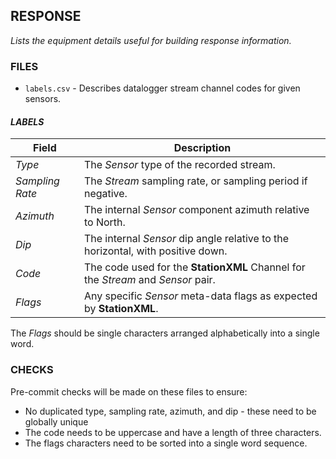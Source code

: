 ## RESPONSE ##

_Lists the equipment details useful for building response information._

### FILES ###

* `labels.csv` - Describes datalogger stream channel codes for given sensors.

#### _LABELS_ ####

| Field | Description |
| --- | --- |
| _Type_ | The _Sensor_ type of the recorded stream.
| _Sampling Rate_ | The _Stream_ sampling rate, or sampling period if negative.
| _Azimuth_ | The internal _Sensor_ component azimuth relative to North.
| _Dip_ | The internal _Sensor_ dip angle relative to the horizontal, with positive down.
| _Code_ | The code used for the __StationXML__ Channel for the _Stream_ and _Sensor_ pair.
| _Flags_ | Any specific _Sensor_ meta-data flags as expected by __StationXML__.

The _Flags_ should be single characters arranged alphabetically into a single word.

### CHECKS ###

Pre-commit checks will be made on these files to ensure:
* No duplicated type, sampling rate, azimuth, and dip - these need to be globally unique
* The code needs to be uppercase and have a length of three characters.
* The flags characters need to be sorted into a single word sequence.
